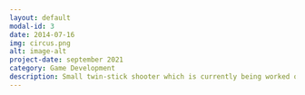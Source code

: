 ```yaml
---
layout: default
modal-id: 3
date: 2014-07-16
img: circus.png
alt: image-alt
project-date: september 2021
category: Game Development
description: Small twin-stick shooter which is currently being worked on for a long-term project. 
---
```


